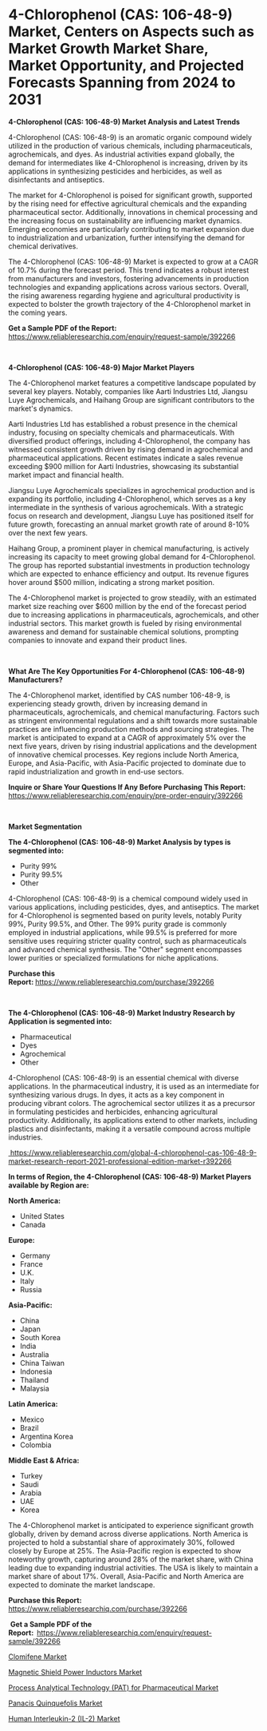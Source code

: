 <p><h1>4-Chlorophenol (CAS: 106-48-9) Market, Centers on Aspects such as Market Growth Market Share, Market Opportunity, and Projected Forecasts Spanning from 2024 to 2031</h1></p><p><strong>4-Chlorophenol (CAS: 106-48-9) Market Analysis and Latest Trends</strong></p>
<p><p>4-Chlorophenol (CAS: 106-48-9) is an aromatic organic compound widely utilized in the production of various chemicals, including pharmaceuticals, agrochemicals, and dyes. As industrial activities expand globally, the demand for intermediates like 4-Chlorophenol is increasing, driven by its applications in synthesizing pesticides and herbicides, as well as disinfectants and antiseptics.</p><p>The market for 4-Chlorophenol is poised for significant growth, supported by the rising need for effective agricultural chemicals and the expanding pharmaceutical sector. Additionally, innovations in chemical processing and the increasing focus on sustainability are influencing market dynamics. Emerging economies are particularly contributing to market expansion due to industrialization and urbanization, further intensifying the demand for chemical derivatives.</p><p>The 4-Chlorophenol (CAS: 106-48-9) Market is expected to grow at a CAGR of 10.7% during the forecast period. This trend indicates a robust interest from manufacturers and investors, fostering advancements in production technologies and expanding applications across various sectors. Overall, the rising awareness regarding hygiene and agricultural productivity is expected to bolster the growth trajectory of the 4-Chlorophenol market in the coming years.</p></p>
<p><strong>Get a Sample PDF of the Report:&nbsp;</strong> <a href="https://www.reliableresearchiq.com/enquiry/request-sample/392266?utm_campaign=1569&utm_medium=2&utm_source=Github&utm_content=ia&utm_term=30102024&utm_id=4-chlorophenol-cas-106-48-9">https://www.reliableresearchiq.com/enquiry/request-sample/392266</a></p>
<p>&nbsp;</p>
<p><strong>4-Chlorophenol (CAS: 106-48-9) Major Market Players</strong></p>
<p><p>The 4-Chlorophenol market features a competitive landscape populated by several key players. Notably, companies like Aarti Industries Ltd, Jiangsu Luye Agrochemicals, and Haihang Group are significant contributors to the market's dynamics.</p><p>Aarti Industries Ltd has established a robust presence in the chemical industry, focusing on specialty chemicals and pharmaceuticals. With diversified product offerings, including 4-Chlorophenol, the company has witnessed consistent growth driven by rising demand in agrochemical and pharmaceutical applications. Recent estimates indicate a sales revenue exceeding $900 million for Aarti Industries, showcasing its substantial market impact and financial health.</p><p>Jiangsu Luye Agrochemicals specializes in agrochemical production and is expanding its portfolio, including 4-Chlorophenol, which serves as a key intermediate in the synthesis of various agrochemicals. With a strategic focus on research and development, Jiangsu Luye has positioned itself for future growth, forecasting an annual market growth rate of around 8-10% over the next few years.</p><p>Haihang Group, a prominent player in chemical manufacturing, is actively increasing its capacity to meet growing global demand for 4-Chlorophenol. The group has reported substantial investments in production technology which are expected to enhance efficiency and output. Its revenue figures hover around $500 million, indicating a strong market position.</p><p>The 4-Chlorophenol market is projected to grow steadily, with an estimated market size reaching over $600 million by the end of the forecast period due to increasing applications in pharmaceuticals, agrochemicals, and other industrial sectors. This market growth is fueled by rising environmental awareness and demand for sustainable chemical solutions, prompting companies to innovate and expand their product lines.</p></p>
<p>&nbsp;</p>
<p><strong>What Are The Key Opportunities For 4-Chlorophenol (CAS: 106-48-9) Manufacturers?</strong></p>
<p><p>The 4-Chlorophenol market, identified by CAS number 106-48-9, is experiencing steady growth, driven by increasing demand in pharmaceuticals, agrochemicals, and chemical manufacturing. Factors such as stringent environmental regulations and a shift towards more sustainable practices are influencing production methods and sourcing strategies. The market is anticipated to expand at a CAGR of approximately 5% over the next five years, driven by rising industrial applications and the development of innovative chemical processes. Key regions include North America, Europe, and Asia-Pacific, with Asia-Pacific projected to dominate due to rapid industrialization and growth in end-use sectors.</p></p>
<p><strong>Inquire or Share Your Questions If Any Before Purchasing This Report:</strong> <a href="https://www.reliableresearchiq.com/enquiry/pre-order-enquiry/392266?utm_campaign=1569&utm_medium=2&utm_source=Github&utm_content=ia&utm_term=30102024&utm_id=4-chlorophenol-cas-106-48-9">https://www.reliableresearchiq.com/enquiry/pre-order-enquiry/392266</a></p>
<p>&nbsp;</p>
<p><strong>Market Segmentation</strong></p>
<p><strong>The 4-Chlorophenol (CAS: 106-48-9) Market Analysis by types is segmented into:</strong></p>
<p><ul><li>Purity 99%</li><li>Purity 99.5%</li><li>Other</li></ul></p>
<p><p>4-Chlorophenol (CAS: 106-48-9) is a chemical compound widely used in various applications, including pesticides, dyes, and antiseptics. The market for 4-Chlorophenol is segmented based on purity levels, notably Purity 99%, Purity 99.5%, and Other. The 99% purity grade is commonly employed in industrial applications, while 99.5% is preferred for more sensitive uses requiring stricter quality control, such as pharmaceuticals and advanced chemical synthesis. The "Other" segment encompasses lower purities or specialized formulations for niche applications.</p></p>
<p><strong>Purchase this Report:&nbsp;</strong><a href="https://www.reliableresearchiq.com/purchase/392266?utm_campaign=1569&utm_medium=2&utm_source=Github&utm_content=ia&utm_term=30102024&utm_id=4-chlorophenol-cas-106-48-9">https://www.reliableresearchiq.com/purchase/392266</a></p>
<p>&nbsp;</p>
<p><strong>The 4-Chlorophenol (CAS: 106-48-9) Market Industry Research by Application is segmented into:</strong></p>
<p><ul><li>Pharmaceutical</li><li>Dyes</li><li>Agrochemical</li><li>Other</li></ul></p>
<p><p>4-Chlorophenol (CAS: 106-48-9) is an essential chemical with diverse applications. In the pharmaceutical industry, it is used as an intermediate for synthesizing various drugs. In dyes, it acts as a key component in producing vibrant colors. The agrochemical sector utilizes it as a precursor in formulating pesticides and herbicides, enhancing agricultural productivity. Additionally, its applications extend to other markets, including plastics and disinfectants, making it a versatile compound across multiple industries.</p></p>
<p><a href="https://www.reliableresearchiq.com/global-4-chlorophenol-cas-106-48-9-market-research-report-2021-professional-edition-market-r392266?utm_campaign=1569&utm_medium=2&utm_source=Github&utm_content=ia&utm_term=30102024&utm_id=4-chlorophenol-cas-106-48-9">&nbsp;https://www.reliableresearchiq.com/global-4-chlorophenol-cas-106-48-9-market-research-report-2021-professional-edition-market-r392266</a></p>
<p><strong>In terms of Region, the 4-Chlorophenol (CAS: 106-48-9) Market Players available by Region are:</strong></p>
<p>
    <p> <strong> North America: </strong>
        <ul>
            <li>United States</li>
            <li>Canada</li>
        </ul>
        </p> 
    <p> <strong> Europe: </strong>
        <ul>
            <li>Germany</li>
            <li>France</li>
            <li>U.K.</li>
            <li>Italy</li>
            <li>Russia</li>
        </ul>
        </p> 
    <p> <strong> Asia-Pacific: </strong>
        <ul>
            <li>China</li>
            <li>Japan</li>
            <li>South Korea</li>
            <li>India</li>
            <li>Australia</li>
            <li>China Taiwan</li>
            <li>Indonesia</li>
            <li>Thailand</li>
            <li>Malaysia</li>
        </ul>
        </p> 
    <p> <strong> Latin America: </strong>
        <ul>
            <li>Mexico</li>
            <li>Brazil</li>
            <li>Argentina Korea</li>
            <li>Colombia</li>
        </ul>
        </p> 
    <p> <strong> Middle East & Africa: </strong>
        <ul>
            <li>Turkey</li>
            <li>Saudi</li>
            <li>Arabia</li>
            <li>UAE</li>
            <li>Korea</li>
        </ul>
    </p>
    </p>
<p><p>The 4-Chlorophenol market is anticipated to experience significant growth globally, driven by demand across diverse applications. North America is projected to hold a substantial share of approximately 30%, followed closely by Europe at 25%. The Asia-Pacific region is expected to show noteworthy growth, capturing around 28% of the market share, with China leading due to expanding industrial activities. The USA is likely to maintain a market share of about 17%. Overall, Asia-Pacific and North America are expected to dominate the market landscape.</p></p>
<p><strong>Purchase this Report: </strong><a href="https://www.reliableresearchiq.com/purchase/392266?utm_campaign=1569&utm_medium=2&utm_source=Github&utm_content=ia&utm_term=30102024&utm_id=4-chlorophenol-cas-106-48-9">https://www.reliableresearchiq.com/purchase/392266</a></p>
<p>&nbsp;<strong>Get a Sample PDF of the Report:&nbsp;&nbsp;</strong><a href="https://www.reliableresearchiq.com/enquiry/request-sample/392266?utm_campaign=1569&utm_medium=2&utm_source=Github&utm_content=ia&utm_term=30102024&utm_id=4-chlorophenol-cas-106-48-9">https://www.reliableresearchiq.com/enquiry/request-sample/392266</a></p>
<p><strong></strong></p>
<p><p><a href="https://www.linkedin.com/pulse/clomifene-market-global-regional-analysis-focus-region-country-level-gah2c?utm_campaign=1569&utm_medium=2&utm_source=Github&utm_content=ia&utm_term=30102024&utm_id=4-chlorophenol-cas-106-48-9">Clomifene Market</a></p><p><a href="https://www.linkedin.com/pulse/magnetic-shield-power-inductors-market-drivers-challenges-forecast-2obue?utm_campaign=1569&utm_medium=2&utm_source=Github&utm_content=ia&utm_term=30102024&utm_id=4-chlorophenol-cas-106-48-9">Magnetic Shield Power Inductors Market</a></p><p><a href="https://www.linkedin.com/pulse/process-analytical-technology-pat-pharmaceutical-market-research-t7egc?utm_campaign=1569&utm_medium=2&utm_source=Github&utm_content=ia&utm_term=30102024&utm_id=4-chlorophenol-cas-106-48-9">Process Analytical Technology (PAT) for Pharmaceutical Market</a></p><p><a href="https://www.linkedin.com/pulse/decoding-panacis-quinquefolis-market-signals-growth-algorithms-tkhoc?utm_campaign=1569&utm_medium=2&utm_source=Github&utm_content=ia&utm_term=30102024&utm_id=4-chlorophenol-cas-106-48-9">Panacis Quinquefolis Market</a></p><p><a href="https://www.linkedin.com/pulse/insights-human-interleukin-2-il-2-market-players-size-geographical-99nic?utm_campaign=1569&utm_medium=2&utm_source=Github&utm_content=ia&utm_term=30102024&utm_id=4-chlorophenol-cas-106-48-9">Human Interleukin-2 (IL-2) Market</a></p></p>